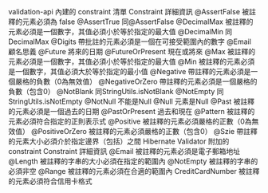 validation-api 內建的 constraint 清單
Constraint	詳細資訊
@AssertFalse	被註釋的元素必須為 false
@AssertTrue	同@AssertFalse
@DecimalMax	被註釋的元素必須是一個數字，其值必須小於等於指定的最大值
@DecimalMin	同DecimalMax
@Digits	帶批註的元素必須是一個在可接受範圍內的數字
@Email	顧名思義
@Future	將來的日期
@FutureOrPresent	現在或將來
@Max	被註釋的元素必須是一個數字，其值必須小於等於指定的最大值
@Min	被註釋的元素必須是一個數字，其值必須大於等於指定的最小值
@Negative	帶註釋的元素必須是一個嚴格的負數（0為無效值）
@NegativeOrZero	帶註釋的元素必須是一個嚴格的負數（包含0）
@NotBlank	同StringUtils.isNotBlank
@NotEmpty	同StringUtils.isNotEmpty
@NotNull	不能是Null
@Null	元素是Null
@Past	被註釋的元素必須是一個過去的日期
@PastOrPresent	過去和現在
@Pattern	被註釋的元素必須符合指定的正則表示式
@Positive	被註釋的元素必須嚴格的正數（0為無效值）
@PositiveOrZero	被註釋的元素必須嚴格的正數（包含0）
@Szie	帶註釋的元素大小必須介於指定邊界（包括）之間
Hibernate Validator 附加的 constraint
Constraint	詳細資訊
@Email	被註釋的元素必須是電子郵箱地址
@Length	被註釋的字串的大小必須在指定的範圍內
@NotEmpty	被註釋的字串的必須非空
@Range	被註釋的元素必須在合適的範圍內
CreditCardNumber	被註釋的元素必須符合信用卡格式